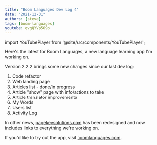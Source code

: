 ```yaml
---
title: "Boom Languages Dev Log 4"
date: "2021-12-31"
authors: [steve]
tags: [boom-languages]
youtube: qvgQYVp5O9o
---
```


import YouTubePlayer from '@site/src/components/YouTubePlayer';

<YouTubePlayer youtubeLink={frontmatter.youtube} />

Here's the latest for Boom Languages, a new language learning app I'm working on.

<!--truncate-->

Version 2.2.2 brings some new changes since our last dev log:
1. Code refactor
2. Web landing page
3. Articles list - done/in progress
4. Article "show" page with info/actions to take
5. Article translator improvements
6. My Words
7. Users list
8. Activity Log

In other news, [pagekeysolutions.com](https://pagekeysolutions.com) has been redesigned and now includes links to everything we're working on.

If you'd like to try out the app, visit [boomlanguages.com](https://boomlanguages.com).